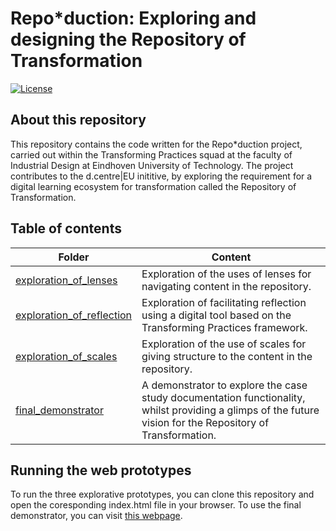 # Repo*duction: Exploring and designing the Repository of Transformation
 
[![License](https://img.shields.io/badge/License-BSD%203--Clause-blue.svg)](https://opensource.org/licenses/BSD-3-Clause)
 
## About this repository
This repository contains the code written for the Repo*duction project, carried out within the
Transforming Practices squad at the faculty of
Industrial Design at Eindhoven University of Technology. The project contributes to the d.centre|EU inititive, by exploring the requirement for a digital learning ecosystem for transformation called the Repository of Transformation.

## Table of contents
Folder | Content
--- | ---
[exploration_of_lenses](exploration_of_lenses) | Exploration of the uses of lenses for navigating content in the repository.
[exploration_of_reflection](exploration_of-reflection) | Exploration of facilitating reflection using a digital tool based on the Transforming Practices framework.
[exploration_of_scales](exploration_of_scales) | Exploration of the use of scales for giving structure to the content in the repository.
[final_demonstrator](final_demonstrator) | A demonstrator to explore the case study documentation functionality, whilst providing a glimps of the future vision for the Repository of Transformation.

## Running the web prototypes
To run the three explorative prototypes, you can clone this repository and open the coresponding index.html file in your browser.
To use the final demonstrator, you can visit [this webpage](https://repo-duction.vercel.app).